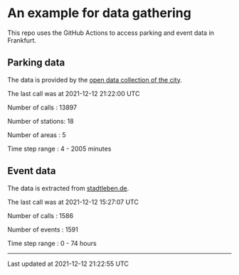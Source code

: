 # An example for data gathering

This repo uses the GitHub Actions to access parking and event data in Frankfurt.

## Parking data
The data is provided by the [open data collection of the city](https://www.offenedaten.frankfurt.de/).

The last call was at 2021-12-12 21:22:00 UTC

Number of calls   : 13897

Number of stations:    18

Number of areas   :     5

Time step range   :     4 -  2005 minutes


## Event data
The data is extracted from [stadtleben.de](https://stadtleben.de/frankfurt/).

The last call was at 2021-12-12 15:27:07 UTC

Number of calls   : 1586

Number of events  : 1591

Time step range   :    0 -   74 hours


----

Last updated at 2021-12-12 21:22:55 UTC
